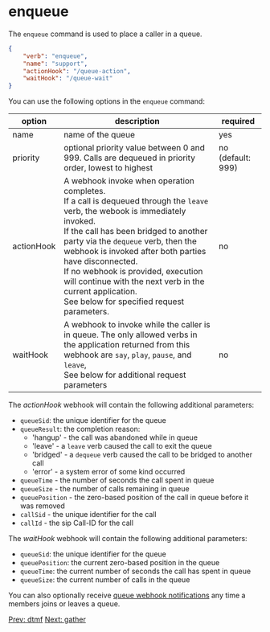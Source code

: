 # enqueue
The `enqueue` command is used to place a caller in a queue.

```json
{
	"verb": "enqueue",
	"name": "support",
	"actionHook": "/queue-action",
	"waitHook": "/queue-wait"
}
```

You can use the following options in the `enqueue` command:

| option        | description | required  |
| ------------- |-------------| -----|
| name | name of the queue | yes |
| priority | optional priority value between 0 and 999. Calls are dequeued in priority order, lowest to highest| no (default: 999)|
| actionHook | A webhook invoke when operation completes. <br/>If a call is dequeued through the `leave` verb, the webook is immediately invoked. <br/>If the call has been bridged to another party via the `dequeue` verb, then the webhook is invoked after both parties have disconnected. <br/>If no webhook is provided, execution will continue with the next verb in the current application. <br/>See below for specified request parameters.| no |
| waitHook | A webhook to invoke while the caller is in queue.  The only allowed verbs in the application returned from this webhook are `say`, `play`, `pause`, and `leave`, </br>See below for additional request parameters| no|

The *actionHook* webhook will contain the following additional parameters:

- `queueSid`: the unique identifier for the queue
- `queueResult`: the completion reason:
    - 'hangup' - the call was abandoned while in queue
    - 'leave' - a `leave` verb caused the call to exit the queue
    - 'bridged' - a `dequeue` verb caused the call to be bridged to another call
    - 'error' - a system error of some kind occurred
- `queueTime` - the number of seconds the call spent in queue
- `queueSize` - the number of calls remaining in queue
- `queuePosition` - the zero-based position of the call in queue before it was removed
- `callSid` - the unique identifier for the call
- `callId` - the sip Call-ID for the call

The *waitHook* webhook will contain the following additional parameters:

- `queueSid`: the unique identifier for the queue
- `queuePosition`: the current zero-based position in the queue
- `queueTime`: the current number of seconds the call has spent in queue
- `queueSize`: the current number of calls in the queue

You can also optionally receive [queue webhook notifications](/docs/webhooks/queue-notifications) any time a members joins or leaves a queue.

<p class="flex">
<a href="/docs/webhooks/dtmf">Prev: dtmf</a>
<a href="/docs/webhooks/gather">Next: gather</a>
</p>

